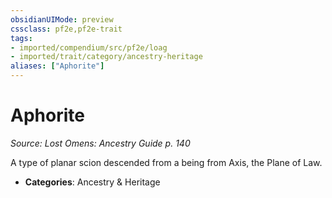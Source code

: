 ```yaml
---
obsidianUIMode: preview
cssclass: pf2e,pf2e-trait
tags:
- imported/compendium/src/pf2e/loag
- imported/trait/category/ancestry-heritage
aliases: ["Aphorite"]
---
```

# Aphorite  
*Source: Lost Omens: Ancestry Guide p. 140*  

A type of planar scion descended from a being from Axis, the Plane of Law.

- **Categories**: Ancestry & Heritage